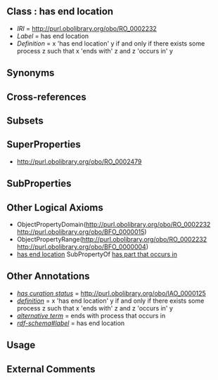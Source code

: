 
## Class : has end location

 * *IRI* = http://purl.obolibrary.org/obo/RO_0002232
 * *Label* = has end location
 * *Definition* = x 'has end location' y if and only if there exists some process z such that x 'ends with' z and z 'occurs in' y

## Synonyms


## Cross-references


## Subsets


## SuperProperties

 * <http://purl.obolibrary.org/obo/RO_0002479>

## SubProperties


## Other Logical Axioms

 * ObjectPropertyDomain(<http://purl.obolibrary.org/obo/RO_0002232> <http://purl.obolibrary.org/obo/BFO_0000015>)
 * ObjectPropertyRange(<http://purl.obolibrary.org/obo/RO_0002232> <http://purl.obolibrary.org/obo/BFO_0000004>)
 * [has end location](../../RO/32/RO_0002232.md) SubPropertyOf [has part that occurs in](../../RO/79/RO_0002479.md)

## Other Annotations

 * *[has curation status](../../IAO/14/IAO_0000114.md)* = http://purl.obolibrary.org/obo/IAO_0000125
 * *[definition](../../IAO/15/IAO_0000115.md)* = x 'has end location' y if and only if there exists some process z such that x 'ends with' z and z 'occurs in' y
 * *[alternative term](../../IAO/18/IAO_0000118.md)* = ends with process that occurs in
 * *[rdf-schema#label](../../el/rdf-schema#label.md)* = has end location

## Usage


## External Comments

